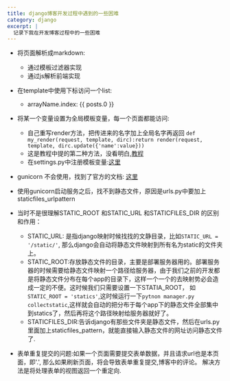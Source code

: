 ```yaml
---
title: django博客开发过程中遇到的一些困难
category: django
excerpt: |
  记录下我在开发博客过程中的一些困难
---
```


- 将页面解析成markdown:
    - 通过模板过滤器实现
    - 通过js解析前端实现
    
- 在template中使用下标访问一个list:
    - arrayName.index: {{ posts.0 }}
    
- 将某一个变量设置为全局模板变量，每一个页面都能访问:
    - 自己重写render方法，把传进来的名字加上全局名字再返回
    `def my_render(request, template, dirc):return render(request, template, dirc.update({'name':value}))`
    - 这是教程中提的第二种方法，没看明白,[教程](http://blog.csdn.net/shanliangliuxing/article/details/7595344)
    - 在settings.py中注册模板变量:[这里](http://blog.csdn.net/hengrjgc/article/details/50349698)
    
- gunicorn 不会使用，找到了官方的文档: [这里](http://docs.gunicorn.org/en/latest/signals.html)
    
- 使用gunicorn启动服务之后，找不到静态文件，原因是urls.py中要加上staticfiles_urlpattern
    
- 当时不是很理解STATIC_ROOT 和STATIC_URL 和STATICFILES_DIR 的区别和作用：
    - STATIC_URL: 是指django映射时候找找的文静目录，比如`STATIC_URL = '/static/'`, 那么django会自动将静态文件映射到所有名为static的文件夹上。
    - STATIC_ROOT:存放静态文件的目录，主要是部署服务器用的。部署服务器的时候需要给静态文件映射一个路径给服务器，由于我们之前的开发都是将静态文件分布在每个app的目录下，这样一个一个的去映射势必会造成一定的不便。这时候我们只需要设置一下STATIA_ROOT， 如`STATIC_ROOT = 'statics'`,这时候运行一下`pytnon manager.py collectstatic`,这样就会自动的把分布于每个app下的静态文件全部集中到statics了，然后再将这个路径映射给服务器就好了。
    - STATICFILES_DIR:告诉django有那些文件夹是静态文件，然后在urls.py里面加上staticfiles_pattern，就能直接输入静态文件的网址访问静态文件了.
    
    
- 表单重复提交的问题:如果一个页面需要提交表单数据，并且请求url也是本页面，即'.', 那么如果刷新页面，将会导致表单重复提交,博客中的评论。 解决方法是将处理表单的视图返回一个重定向.